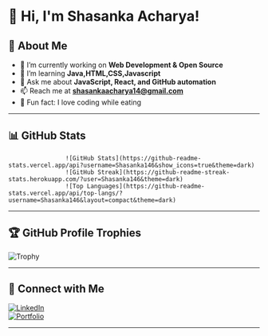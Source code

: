 # 👋 Hi, I'm Shasanka Acharya!

## 🚀 About Me
- 🔭 I’m currently working on **Web Development & Open Source**  
- 🌱 I’m learning **Java,HTML,CSS,Javascript**  
- 💬 Ask me about **JavaScript, React, and GitHub automation**  
- 📫 Reach me at **shasankaacharya14@gmail.com**  
- 🎯 Fun fact: I love coding while eating  

---

## 📊 GitHub Stats  

                    ![GitHub Stats](https://github-readme-stats.vercel.app/api?username=Shasanka146&show_icons=true&theme=dark)  
                    ![GitHub Streak](https://github-readme-streak-stats.herokuapp.com/?user=Shasanka146&theme=dark)  
                    ![Top Languages](https://github-readme-stats.vercel.app/api/top-langs/?username=Shasanka146&layout=compact&theme=dark)  

---

## 🏆 GitHub Profile Trophies  

![Trophy](https://github-profile-trophy.vercel.app/?username=Shasanka146&theme=darkhub)  

---

## 📌 Connect with Me  
[![LinkedIn](https://img.shields.io/badge/LinkedIn-Profile-blue?logo=linkedin)](https://linkedin.com/in/shasanka-acharya)  
[![Portfolio](https://img.shields.io/badge/Portfolio-Website-green)](https://yourportfolio.com)  

---



